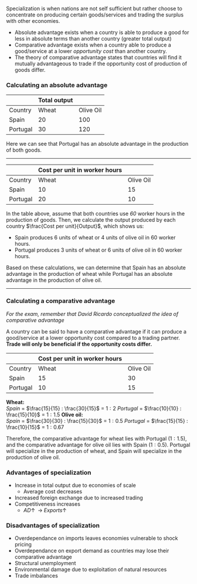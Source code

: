 Specialization is when nations are not self sufficient but rather choose to concentrate on producing certain goods/services and trading the surplus with other economies.
- Absolute advantage exists when a country is able to produce a good for less in absolute terms than another country (greater total output)
- Comparative advantage exists when a country able to produce a good/service at a lower _opportunity cost_ than another country.
- The theory of comparative advantage states that countries will find it mutually advantageous to trade if the opportunity cost of production of goods differ.

### Calculating an absolute advantage
|          |Total output |     |
|----------|-------|-----------|
| Country  | Wheat | Olive Oil | 
| Spain    | 20    | 100       |
| Portugal | 30    | 120       |       

Here we can see that Portugal has an absolute advantage in the production of both goods.

---
|          | Cost per unit in worker hours |           |
|----------|-------------------------------|-----------|
| Country  | Wheat                         | Olive Oil |
| Spain    | 10                            | 15        |
| Portugal | 20                            | 10        |

In the table above, assume that both countries use _60_ worker hours in the production of goods.
Then, we calculate the output produced by each country $\frac{Cost per unit}{Output}$, which shows us:
- Spain produces 6 units of wheat or 4 units of olive oil in 60 worker hours.
- Portugal produces 3 units of wheat or 6 units of olive oil in 60 worker hours.

Based on these calculations, we can determine that Spain has an absolute advantage in the production of wheat while Portugal has an absolute advantage in the production of olive oil.

---
### Calculating a comparative advantage

*For the exam, remember that David Ricardo conceptualized the idea of comparative advantage*

A country can be said to have a comparative advantage if it can produce a good/service at a lower opportunity cost compared to a trading partner. **Trade will only be beneficial if the opportunity costs differ.**

|          | Cost per unit in worker hours |           |
|----------|-------------------------------|-----------|
| Country  | Wheat                         | Olive Oil |
| Spain    | 15                            | 30        |
| Portugal | 10                            | 15        |

**Wheat:**      
_Spain_ = $\frac{15}{15} : \frac{30}{15}$  = $1 : 2$
_Portugal_ = $\frac{10}{10} : \frac{15}{10}$ = $1 : 1.5$
**Olive oil:**      
_Spain_ = $\frac{30}{30} : \frac{15}{30}$ = $1 : 0.5$
_Portugal_ = $\frac{15}{15} : \frac{10}{15}$ = $1 : 0.67$

Therefore, the comparative advantage for wheat lies with Portugal ($1 : 1.5$), and the comparative advantage for olive oil lies with Spain ($1: 0.5$).
Portugal will specialize in the production of wheat, and Spain will specialize in the production of olive oil.

### Advantages of specialization
- Increase in total output due to economies of scale
	- Average cost decreases
- Increased foreign exchange due to increased trading
- Competitiveness increases
	- $AD\uparrow \;\;\longrightarrow\; Exports\uparrow$

### Disadvantages of specialization
- Overdependance on imports leaves economies vulnerable to shock pricing
- Overdependance on export demand as countries may lose their comparative advantage
- Structural unemployment
- Environmental damage due to exploitation of natural resources
- Trade imbalances

